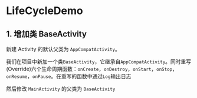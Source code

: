 # LifeCycleDemo

## 1. 增加类 BaseActivity
新建 Activity 的默认父类为 `AppCompatActivity`。

我们在项目中新加一个类`BaseActivity`，它继承自`AppCompatActivity`。同时重写(Override)六个生命周期函数：`onCreate`，`onDestroy`，`onStart`，`onStop`，`onResume`，`onPause`。在重写的函数中通过`Log`输出日志

然后修改 `MainActivity` 的父类为 `BaseActivity`
